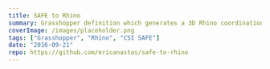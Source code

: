 ```yaml
---
title: SAFE to Rhino
summary: Grasshopper definition which generates a 3D Rhino coordination model from a CSI SAFE analysis model.
coverImage: /images/placeholder.png
tags: ["Grasshopper", "Rhino", "CSI SAFE"]
date: "2016-09-21"
repo: https://github.com/ericanastas/safe-to-rhino
---
```

